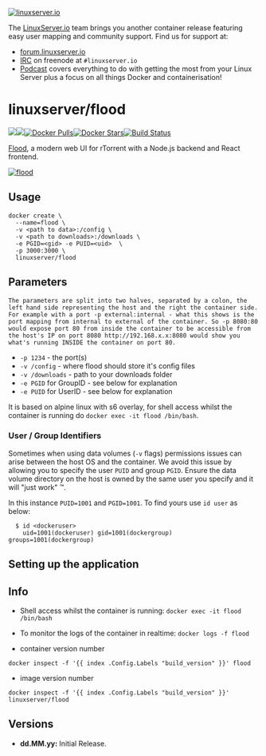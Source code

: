 [linuxserverurl]: https://linuxserver.io
[forumurl]: https://forum.linuxserver.io
[ircurl]: https://www.linuxserver.io/irc/
[podcasturl]: https://www.linuxserver.io/podcast/
[appurl]: https://github.com/jfurrow/flood
[hub]: https://hub.docker.com/r/linuxserver/flood/

[![linuxserver.io](https://raw.githubusercontent.com/linuxserver/docker-templates/master/linuxserver.io/img/linuxserver_medium.png)][linuxserverurl]

The [LinuxServer.io][linuxserverurl] team brings you another container release featuring easy user mapping and community support. Find us for support at:
* [forum.linuxserver.io][forumurl]
* [IRC][ircurl] on freenode at `#linuxserver.io`
* [Podcast][podcasturl] covers everything to do with getting the most from your Linux Server plus a focus on all things Docker and containerisation!

# linuxserver/flood
[![](https://images.microbadger.com/badges/version/linuxserver/flood.svg)](https://microbadger.com/images/linuxserver/flood "Get your own version badge on microbadger.com")[![](https://images.microbadger.com/badges/image/linuxserver/flood.svg)](http://microbadger.com/images/linuxserver/flood "Get your own image badge on microbadger.com")[![Docker Pulls](https://img.shields.io/docker/pulls/linuxserver/flood.svg)][hub][![Docker Stars](https://img.shields.io/docker/stars/linuxserver/flood.svg)][hub][![Build Status](http://jenkins.linuxserver.io:8080/buildStatus/icon?job=Dockers/LinuxServer.io/linuxserver-flood)](http://jenkins.linuxserver.io:8080/job/Dockers/job/LinuxServer.io/job/linuxserver-flood/)

[Flood][appurl], a modern web UI for rTorrent with a Node.js backend and React frontend.

[![flood](https://s3.amazonaws.com/johnfurrow.com/share/flood-screenshot-a-0606.png)][appurl]

## Usage

```
docker create \
  --name=flood \
  -v <path to data>:/config \
  -v <path to downloads>:/downloads \
  -e PGID=<gid> -e PUID=<uid>  \
  -p 3000:3000 \
  linuxserver/flood
```

## Parameters

`The parameters are split into two halves, separated by a colon, the left hand side representing the host and the right the container side. 
For example with a port -p external:internal - what this shows is the port mapping from internal to external of the container.
So -p 8080:80 would expose port 80 from inside the container to be accessible from the host's IP on port 8080
http://192.168.x.x:8080 would show you what's running INSIDE the container on port 80.`



* `-p 1234` - the port(s)
* `-v /config` - where flood should store it's config files
* `-v /downloads` - path to your downloads folder
* `-e PGID` for GroupID - see below for explanation
* `-e PUID` for UserID - see below for explanation

It is based on alpine linux with s6 overlay, for shell access whilst the container is running do `docker exec -it flood /bin/bash`.

### User / Group Identifiers

Sometimes when using data volumes (`-v` flags) permissions issues can arise between the host OS and the container. We avoid this issue by allowing you to specify the user `PUID` and group `PGID`. Ensure the data volume directory on the host is owned by the same user you specify and it will "just work" ™.

In this instance `PUID=1001` and `PGID=1001`. To find yours use `id user` as below:

```
  $ id <dockeruser>
    uid=1001(dockeruser) gid=1001(dockergroup) groups=1001(dockergroup)
```

## Setting up the application


## Info

* Shell access whilst the container is running: `docker exec -it flood /bin/bash`
* To monitor the logs of the container in realtime: `docker logs -f flood`

* container version number 

`docker inspect -f '{{ index .Config.Labels "build_version" }}' flood`

* image version number

`docker inspect -f '{{ index .Config.Labels "build_version" }}' linuxserver/flood`

## Versions

+ **dd.MM.yy:** Initial Release.
